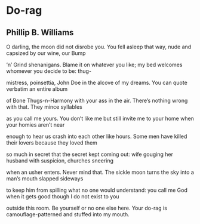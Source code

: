 # Do-rag
## Phillip B. Williams
O darling, the moon did not disrobe you.
You fell asleep that way, nude
and capsized by our wine, our Bump

‘n’ Grind shenanigans. Blame it
on whatever you like; my bed welcomes
whomever you decide to be: thug-

mistress, poinsettia, John Doe
in the alcove of my dreams. You
can quote verbatim an entire album

of Bone Thugs-n-Harmony
with your ass in the air. There’s nothing
wrong with that. They mince syllables

as you call me yours. You don’t
like me but still invite me to your home
when your homies aren’t near

enough to hear us crash into each other
like hours. Some men have killed
their lovers because they loved them

so much in secret that the secret kept
coming out: wife gouging her husband
with suspicion, churches sneering

when an usher enters. Never mind that.
The sickle moon turns the sky into
a man’s mouth slapped sideways

to keep him from spilling what no one would
understand: you call me God when it
gets good though I do not exist to you

outside this room. Be yourself or no one else
here. Your do-rag is camouflage-patterned
and stuffed into my mouth.